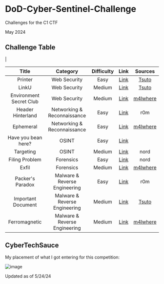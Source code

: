 # DoD-Cyber-Sentinel-Challenge

Challenges for the C1 CTF

May 2024

## Challenge Table
|

| Title   | Category     | Difficulty | Link | Sources |
| :-----: | :--------: | :----------: | :--: | :-----: |
|Printer |Web Security |Easy |[Link](https://github.com/CyberSauce001/DoD-Cyber-Sentinel-Challenge/blob/main/Web%20Security/Printer.md) |[Tsuto](https://github.com/jselliott/DoD-Cyber-Sentinel-2024/tree/main) |
|LinkU |Web Security|Medium |[Link](https://github.com/CyberSauce001/DoD-Cyber-Sentinel-Challenge/blob/main/Web%20Security/LinkU.md) |[Tsuto](https://github.com/jselliott/DoD-Cyber-Sentinel-2024/tree/main) |
|Environment Secret Club|Web Security |Medium |[Link](https://github.com/CyberSauce001/DoD-Cyber-Sentinel-Challenge/blob/main/Web%20Security/Environment%20Secret%20Club.md) | [m4lwhere](https://github.com/m4lwhere/DoD-CyberChallenge-C1-Challenges/blob/main/README.md) |
|Header Hinterland |Networking & Reconnaissance |Easy | [Link](https://github.com/CyberSauce001/DoD-Cyber-Sentinel-Challenge/blob/main/Networking%20%26%20Reconnaissance/Header%20Hinterlands.md) |r0m |
|Ephemeral |Networking & Reconnaissance |Easy |[Link](https://github.com/CyberSauce001/DoD-Cyber-Sentinel-Challenge/blob/main/Networking%20%26%20Reconnaissance/Ephemeral.md)| [m4lwhere](https://github.com/m4lwhere/DoD-CyberChallenge-C1-Challenges/blob/main/README.md) |
|Have you bean here? |OSINT |Easy |[Link](https://github.com/CyberSauce001/DoD-Cyber-Sentinel-Challenge/blob/main/OSINT/Have%20you%20bean%20here%3F.md) | |
|Targeting| OSINT |Medium |[Link](https://github.com/CyberSauce001/DoD-Cyber-Sentinel-Challenge/blob/main/OSINT/Targeting.md) |nord |
|Filing Problem |Forensics |Easy |[Link](https://github.com/CyberSauce001/DoD-Cyber-Sentinel-Challenge/blob/main/Forensics/Filing%20Problem.md) |nord |
|Exfil |Forensics |Medium | [Link](https://github.com/CyberSauce001/DoD-Cyber-Sentinel-Challenge/blob/main/Forensics/Exfil.md)|[m4lwhere](https://github.com/m4lwhere/DoD-CyberChallenge-C1-Challenges/blob/main/README.md) |
|Packer's Paradox|Malware & Reverse Engineering|Easy |[Link](https://github.com/CyberSauce001/DoD-Cyber-Sentinel-Challenge/blob/main/Malware%20%26%20Reverse%20Engineering/Packer's%20Paradox.md)|r0m |
|Important Document |Malware & Reverse Engineering |Medium |[Link](https://github.com/CyberSauce001/DoD-Cyber-Sentinel-Challenge/blob/main/Malware%20&%20Reverse%20Engineering/Important%20Document.md) |[Tsuto](https://github.com/jselliott/DoD-Cyber-Sentinel-2024/tree/main)|
|Ferromagnetic |Malware & Reverse Engineering |Medium |[Link](https://github.com/CyberSauce001/DoD-Cyber-Sentinel-Challenge/blob/main/Malware%20%26%20Reverse%20Engineering/Ferromagnetic.md)| [m4lwhere](https://github.com/m4lwhere/DoD-CyberChallenge-C1-Challenges/blob/main/README.md) |



## CyberTechSauce
My placement of what I got entering for this competition:

![image](https://github.com/CyberSauce001/DoD-Cyber-Sentinel-Challenge/assets/23144900/cfdb5f4f-e99e-40cb-b5ec-f1c520af0165)




Updated as of 5/24/24

